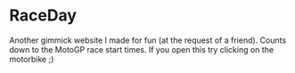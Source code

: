 # RaceDay

Another gimmick website I made for fun (at the request of a friend). Counts down to the MotoGP race start times. If you open this try clicking on the motorbike ;)
